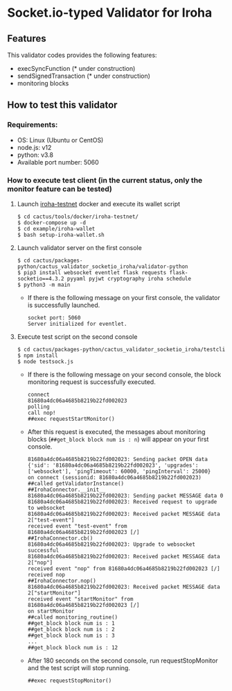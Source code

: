 # Socket.io-typed Validator for Iroha

## Features

This validator codes provides the following features:
- execSyncFunction (* under construction)
- sendSignedTransaction (* under construction)
- monitoring blocks

## How to test this validator

### Requirements:

- OS: Linux (Ubuntu or CentOS)
- node.js: v12
- python: v3.8
- Available port number: 5060

### How to execute test client (in the current status, only the monitor feature can be tested)

1. Launch [iroha-testnet](https://github.com/hyperledger/cactus/tree/main/tools/docker/iroha-testnet) docker and execute its wallet script
	```
	$ cd cactus/tools/docker/iroha-testnet/
	$ docker-compose up -d
	$ cd example/iroha-wallet
	$ bash setup-iroha-wallet.sh
	```

1. Launch validator server on the first console
	```
	$ cd cactus/packages-python/cactus_validator_socketio_iroha/validator-python
	$ pip3 install websocket eventlet flask requests flask-socketio==4.3.2 pyyaml pyjwt cryptography iroha schedule
	$ python3 -m main
	```
	- If there is the following message on your first console, the validator is successfully launched.

		```
		socket port: 5060
		Server initialized for eventlet.
		```

1. Execute test script on the second console

	```
	$ cd cactus/packages-python/cactus_validator_socketio_iroha/testcli
	$ npm install
	$ node testsock.js
	```

	- If there is the following message on your second console, the block monitoring request is successfully executed.

		```
		connect
		81680a4dc06a4685b8219b22fd002023
		polling
		call nop!
		##exec requestStartMonitor()
		```

	- After this request is executed, the messages about monitoring blocks (`##get_block block num is : n`) will appear on your first console.

		```
		81680a4dc06a4685b8219b22fd002023: Sending packet OPEN data {'sid': '81680a4dc06a4685b8219b22fd002023', 'upgrades': ['websocket'], 'pingTimeout': 60000, 'pingInterval': 25000}
		on connect (sessionid: 81680a4dc06a4685b8219b22fd002023)
		##called getValidatorInstance()
		##IrohaConnector.__init__
		81680a4dc06a4685b8219b22fd002023: Sending packet MESSAGE data 0
		81680a4dc06a4685b8219b22fd002023: Received request to upgrade to websocket
		81680a4dc06a4685b8219b22fd002023: Received packet MESSAGE data 2["test-event"]
		received event "test-event" from 81680a4dc06a4685b8219b22fd002023 [/]
		##IrohaConnector.cb()
		81680a4dc06a4685b8219b22fd002023: Upgrade to websocket successful
		81680a4dc06a4685b8219b22fd002023: Received packet MESSAGE data 2["nop"]
		received event "nop" from 81680a4dc06a4685b8219b22fd002023 [/]
		received nop
		##IrohaConnector.nop()
		81680a4dc06a4685b8219b22fd002023: Received packet MESSAGE data 2["startMonitor"]
		received event "startMonitor" from 81680a4dc06a4685b8219b22fd002023 [/]
		on startMonitor
		##called monitoring_routine()
		##get_block block num is : 1
		##get_block block num is : 2
		##get_block block num is : 3
		...
		##get_block block num is : 12
		```

	- After 180 seconds on the second console, run requestStopMonitor and the test script will stop running.

		```
		##exec requestStopMonitor()
		```

